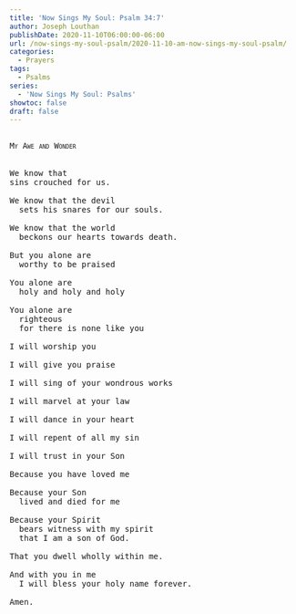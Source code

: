```yaml
---
title: 'Now Sings My Soul: Psalm 34:7'
author: Joseph Louthan
publishDate: 2020-11-10T06:00:00-06:00
url: /now-sings-my-soul-psalm/2020-11-10-am-now-sings-my-soul-psalm/
categories:
  - Prayers
tags:
  - Psalms
series:
  - 'Now Sings My Soul: Psalms'
showtoc: false
draft: false
---
```

<pre>
<div style="font-variant: small-caps;">
My Awe and Wonder
</div>
&nbsp;
We know that 
sins crouched for us.  

We know that the devil
  sets his snares for our souls. 

We know that the world
  beckons our hearts towards death. 

But you alone are
  worthy to be praised

You alone are
  holy and holy and holy
  
You alone are
  righteous
  for there is none like you

I will worship you

I will give you praise

I will sing of your wondrous works

I will marvel at your law

I will dance in your heart

I will repent of all my sin

I will trust in your Son

Because you have loved me

Because your Son
  lived and died for me

Because your Spirit
  bears witness with my spirit
  that I am a son of God.

That you dwell wholly within me.

And with you in me
  I will bless your holy name forever.

Amen.
</pre>
